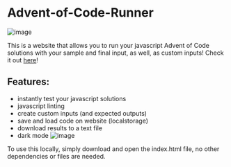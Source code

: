 # Advent-of-Code-Runner

![image](https://github.com/user-attachments/assets/beab77fd-4af5-4a46-aced-8b83dc91e523)

This is a website that allows you to run your javascript Advent of Code solutions with your sample and final input, as well, as custom inputs!
Check it out [here](https://vracton.github.io/Advent-of-Code-Runner/)!

## Features:
- instantly test your javascript solutions
- javascript linting
- create custom inputs (and expected outputs)
- save and load code on website (localstorage)
- download results to a text file
- dark mode
![image](https://github.com/user-attachments/assets/8b34d5f7-8373-404e-9cfb-b6c45654eff4)

To use this locally, simply download and open the index.html file, no other dependencies or files are needed.
